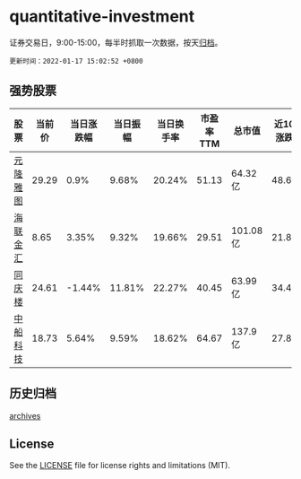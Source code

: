 # quantitative-investment

证券交易日，9:00-15:00，每半时抓取一次数据，按天[归档](archives)。

`更新时间：2022-01-17 15:02:52 +0800`

## 强势股票

|股票|当前价|当日涨跌幅|当日振幅|当日换手率|市盈率TTM|总市值|近10日涨跌幅|
|----|----|----|----|----|----|----|----|
|[元隆雅图](https://xueqiu.com/S/SZ002878)|29.29|0.9%|9.68%|20.24%|51.13|64.32亿|48.68%|
|[海联金汇](https://xueqiu.com/S/SZ002537)|8.65|3.35%|9.32%|19.66%|29.51|101.08亿|21.83%|
|[同庆楼](https://xueqiu.com/S/SH605108)|24.61|-1.44%|11.81%|22.27%|40.45|63.99亿|34.48%|
|[中船科技](https://xueqiu.com/S/SH600072)|18.73|5.64%|9.59%|18.62%|64.67|137.9亿|27.85%|

## 历史归档

[archives](archives)

## License

See the [LICENSE](LICENSE) file for license rights and limitations (MIT).